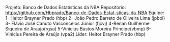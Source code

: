 Projeto: Banco de Dados Estatísticas da NBA
Repositório: https://github.com/Hbprado/Banco-de-Dados-Estat-sticas-da-NBA
Equipe: 
1- Heitor Brayner Prado (hbp)
2- João Pedro Barreto de Oliveira Lima (jpbol)
3- Flávio José Canuto Vasconcelos Júnior (fjcvj)
4-Renan Guilherme Siqueira de Araujo(rgsa)
5-Vinicius Bastos Moreira Principe(vbmp)
6- Vinicius Pereira de Araújo (vpa2)
Líder: Heitor Brayner Prado (hbp)

